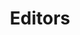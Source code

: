 ---
layout: default
title: Editors
nav_order: 3
has_children: true
parent: Tools
permalink: /docs/tools/editors
---